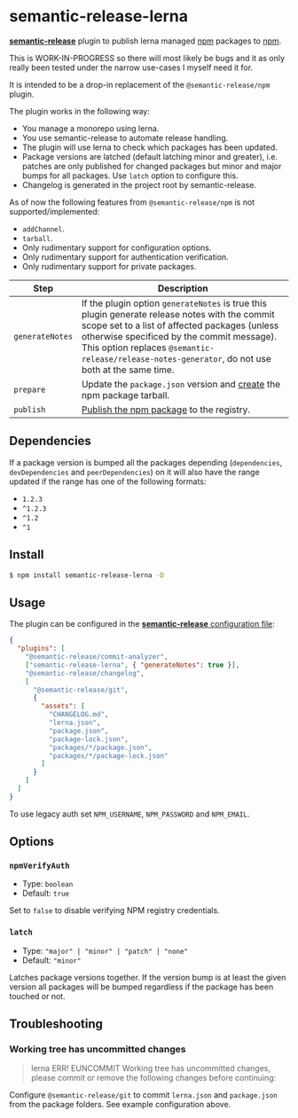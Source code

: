 # semantic-release-lerna

[**semantic-release**](https://github.com/semantic-release/semantic-release) plugin to publish lerna managed [npm](https://github.com/lerna/lerna) packages to [npm](https://www.npmjs.com).

This is WORK-IN-PROGRESS so there will most likely be bugs and it as only really been tested under the narrow use-cases I myself need it for.

It is intended to be a drop-in replacement of the `@semantic-release/npm` plugin.

The plugin works in the following way:

- You manage a monorepo using lerna.
- You use semantic-release to automate release handling.
- The plugin will use lerna to check which packages has been updated.
- Package versions are latched (default latching minor and greater), i.e. patches are only published for changed packages but minor and major bumps for all packages. Use `latch` option to configure this.
- Changelog is generated in the project root by semantic-release.

As of now the following features from `@semantic-release/npm` is not supported/implemented:

- `addChannel`.
- `tarball`.
- Only rudimentary support for configuration options.
- Only rudimentary support for authentication verification.
- Only rudimentary support for private packages.

| Step            | Description                                                                                                                                                                                                                                                                                       |
|-----------------|---------------------------------------------------------------------------------------------------------------------------------------------------------------------------------------------------------------------------------------------------------------------------------------------------|
| `generateNotes` | If the plugin option `generateNotes` is true this plugin generate release notes with the commit scope set to a list of affected packages (unless otherwise specificed by the commit message). This option replaces `@semantic-release/release-notes-generator`, do not use both at the same time. |
| `prepare`       | Update the `package.json` version and [create](https://docs.npmjs.com/cli/pack) the npm package tarball.                                                                                                                                                                                          |
| `publish`       | [Publish the npm package](https://docs.npmjs.com/cli/publish) to the registry.                                                                                                                                                                                                                    |

## Dependencies

If a package version is bumped all the packages depending (`dependencies`, `devDependencies` and `peerDependencies`) on it will also have the range updated if the range has one of the following formats:

- `1.2.3`
- `^1.2.3`
- `^1.2`
- `^1`

## Install

```bash
$ npm install semantic-release-lerna -D
```

## Usage

The plugin can be configured in the [**semantic-release** configuration file](https://github.com/semantic-release/semantic-release/blob/master/docs/usage/configuration.md#configuration):

```json
{
  "plugins": [
    "@semantic-release/commit-analyzer",
    ["semantic-release-lerna", { "generateNotes": true }],
    "@semantic-release/changelog",
    [
      "@semantic-release/git",
      {
        "assets": [
          "CHANGELOG.md",
          "lerna.json",
          "package.json",
          "package-lock.json",
          "packages/*/package.json",
          "packages/*/package-lock.json"
        ]
      }
    ]
  ]
}
```

To use legacy auth set `NPM_USERNAME`, `NPM_PASSWORD` and `NPM_EMAIL`.

## Options

### `npmVerifyAuth`

- Type: `boolean`
- Default: `true`

Set to `false` to disable verifying NPM registry credentials.

### `latch`

- Type: `"major" | "minor" | "patch" | "none"`
- Default: `"minor"`

Latches package versions together.
If the version bump is at least the given version all packages will be bumped regardless if the package has been touched or not.

## Troubleshooting

### Working tree has uncommitted changes

> lerna ERR! EUNCOMMIT Working tree has uncommitted changes, please commit or remove the following changes before continuing:

Configure `@semantic-release/git` to commit `lerna.json` and `package.json` from the package folders.
See example configuration above.
